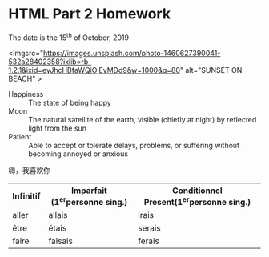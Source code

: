 <h1>HTML Part 2 Homework</h1>
<p>The date is the 15<sup>th</sup> of October, 2019<p>
  
  <imgsrc="https://images.unsplash.com/photo-1460627390041-532a28402358?ixlib=rb-1.2.1&ixid=eyJhcHBfaWQiOjEyMDd9&w=1000&q=80" alt="SUNSET ON BEACH" >
  
  <dl>
  <dt>Happiness</dt>
  <dd>The state of being happy</dd>
  <dt>Moon</dt>
  <dd>The natural satellite of the earth, visible (chiefly at night) by reflected light from the sun</dd>
  <dt>Patient</dt>
  <dd>Able to accept or tolerate delays, problems, or suffering without becoming annoyed or anxious</dd>
  
  <html lang="fr">
  <table>
    <tr><th>Infinitif</th><th>Imparfait (1<sup>er</sup>personne sing.)</th><th>Conditionnel Present(1<sup>er</sup>personne sing.)</th></tr>
    <tr><td>aller</td><td>allais</td><td>irais</td></tr>
    <tr><td>être</td><td>étais</td><td>serais</td></tr>
    <tr><td>faire</td><td>faisais</td><td>ferais</td></tr>
    
 <html lang+"zh-Hans">
 
 嗨，我喜欢你
      
